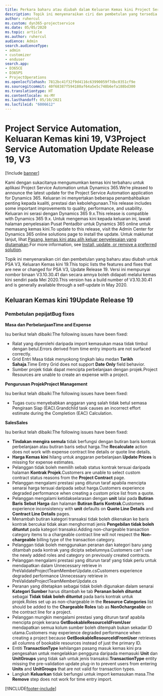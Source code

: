 ```yaml
---
title: Perkara baharu atau diubah dalam Keluaran Kemas kini Project Service Automation 19, V3
description: Topik ini menyenaraikan ciri dan pembetulan yang tersedia dalam Keluaran Kemas kini Project Service Automation 19, V3.
author: ruhercul
ms.custom: dyn365-projectservice
ms.date: 05/05/2020
ms.topic: article
ms.author: ruhercul
audience: Admin
search.audienceType:
- admin
- customizer
- enduser
search.app:
- D365CE
- D365PS
- ProjectOperations
ms.openlocfilehash: 7812bc41f32f9d4116c63990059f7dbc0351cf9e
ms.sourcegitcommit: 40f68387f594180af64a5e5c748b6efa188bd300
ms.translationtype: HT
ms.contentlocale: ms-MY
ms.lasthandoff: 05/10/2021
ms.locfileid: "6006612"
---
```

# <a name="project-service-automation-update-release-19-v3"></a><span data-ttu-id="1341d-103">Project Service Automation, Keluaran Kemas kini 19, V3</span><span class="sxs-lookup"><span data-stu-id="1341d-103">Project Service Automation Update Release 19, V3</span></span>

[!include [banner](../includes/psa-now-project-operations.md)]

<span data-ttu-id="1341d-104">Kami dengan sukacitanya mengumumkan kemas kini terbaharu untuk aplikasi Project Service Automation untuk Dynamics 365.</span><span class="sxs-lookup"><span data-stu-id="1341d-104">We’re pleased to announce the latest update for the Project Service Automation application for Dynamics 365.</span></span> <span data-ttu-id="1341d-105">Keluaran ini menyertakan beberapa penambahbaikan penting kepada kualiti, prestasi dan kebolehgunaan.</span><span class="sxs-lookup"><span data-stu-id="1341d-105">This release includes some important improvements to quality, performance, and usability.</span></span> <span data-ttu-id="1341d-106">Keluaran ini serasi dengan Dynamics 365 9.x.</span><span class="sxs-lookup"><span data-stu-id="1341d-106">This release is compatible with Dynamics 365 9.x.</span></span> <span data-ttu-id="1341d-107">Untuk mengemas kini kepada keluaran ini, lawati halaman penyelesaian Pusat Pentadbir untuk Dynamics 365 online untuk memasang kemas kini.</span><span class="sxs-lookup"><span data-stu-id="1341d-107">To update to this release, visit the Admin Center for Dynamics 365 online solutions page to install the update.</span></span> <span data-ttu-id="1341d-108">Untuk maklumat lanjut, lihat [Pasang, kemas kini atau alih keluar penyelesaian yang diutamakan](/power-platform/admin/install-remove-preferred-solution).</span><span class="sxs-lookup"><span data-stu-id="1341d-108">For more information, see [Install, update, or remove a preferred solution](/power-platform/admin/install-remove-preferred-solution).</span></span>

<span data-ttu-id="1341d-109">Topik ini menyenaraikan ciri dan pembetulan yang baharu atau diubah untuk PSA V3, Keluaran Kemas kini 19.</span><span class="sxs-lookup"><span data-stu-id="1341d-109">This topic lists the features and fixes that are new or changed for PSA V3, Update Release 19.</span></span> <span data-ttu-id="1341d-110">Versi ini mempunyai nombor binaan V3.10.30.41 dan secara amnya boleh didapati melalui kemas kini sendiri pada Mei 2020.</span><span class="sxs-lookup"><span data-stu-id="1341d-110">This version has a build number of V3.10.30.41 and is generally available through a self-update in May 2020.</span></span>

## <a name="update-release-19"></a><span data-ttu-id="1341d-111">Keluaran Kemas kini 19</span><span class="sxs-lookup"><span data-stu-id="1341d-111">Update Release 19</span></span>

### <a name="bug-fixes"></a><span data-ttu-id="1341d-112">Pembetulan pepijat</span><span class="sxs-lookup"><span data-stu-id="1341d-112">Bug fixes</span></span>

<span data-ttu-id="1341d-113">**Masa dan Perbelanjaan**</span><span class="sxs-lookup"><span data-stu-id="1341d-113">**Time and Expense**</span></span>

<span data-ttu-id="1341d-114">Isu berikut telah dibaiki:</span><span class="sxs-lookup"><span data-stu-id="1341d-114">The following issues have been fixed:</span></span> 

- <span data-ttu-id="1341d-115">Ralat yang diperolehi daripada import kemasukan masa tidak timbul dengan betul.</span><span class="sxs-lookup"><span data-stu-id="1341d-115">Errors derived from time entry imports are not surfaced correctly.</span></span>
- <span data-ttu-id="1341d-116">Grid Entri Masa tidak menyokong tingkah laku medan **Tarikh Sahaja**.</span><span class="sxs-lookup"><span data-stu-id="1341d-116">Time Entry Grid does not support **Date Only** field behavior.</span></span>
- <span data-ttu-id="1341d-117">Sumber projek tidak dapat mencipta perbelanjaan dengan projek.</span><span class="sxs-lookup"><span data-stu-id="1341d-117">Project Resources are unable to create an expense with a project.</span></span>

<span data-ttu-id="1341d-118">**Pengurusan Projek**</span><span class="sxs-lookup"><span data-stu-id="1341d-118">**Project Management**</span></span>

<span data-ttu-id="1341d-119">Isu berikut telah dibaiki:</span><span class="sxs-lookup"><span data-stu-id="1341d-119">The following issues have been fixed:</span></span> 

-  <span data-ttu-id="1341d-120">Tugas cucu menyebabkan anggaran yang salah tidak betul semasa Pengiraan Siap (EAC).</span><span class="sxs-lookup"><span data-stu-id="1341d-120">Grandchild task causes an incorrect effort estimate during the Completion (EAC) Calculation.</span></span>

<span data-ttu-id="1341d-121">**Sales**</span><span class="sxs-lookup"><span data-stu-id="1341d-121">**Sales**</span></span>

<span data-ttu-id="1341d-122">Isu berikut telah dibaiki:</span><span class="sxs-lookup"><span data-stu-id="1341d-122">The following issues have been fixed:</span></span> 

- <span data-ttu-id="1341d-123">**Tindakan mengira semula** tidak berfungsi dengan butiran baris kontrak perbelanjaan atau butiran baris sebut harga.</span><span class="sxs-lookup"><span data-stu-id="1341d-123">The **Recalculate** action does not work with expense contract line details or quote line details.</span></span>
- <span data-ttu-id="1341d-124">**Harga Kemas kini** hilang untuk anggaran perbelanjaan.</span><span class="sxs-lookup"><span data-stu-id="1341d-124">**Update Prices** is missing for expense estimates.</span></span>
-  <span data-ttu-id="1341d-125">Pelanggan tidak boleh memilih sebab status kontrak tersuai daripada halaman **Kontrak Projek**.</span><span class="sxs-lookup"><span data-stu-id="1341d-125">Customers are unable to select custom contract status reasons from the **Project Contract** page.</span></span>
- <span data-ttu-id="1341d-126">Pelanggan mengalami prestasi yang diturun taraf apabila mencipta senarai harga tersuai daripada sebut harga.</span><span class="sxs-lookup"><span data-stu-id="1341d-126">Customers experience degraded performance when creating a custom price list from a quote.</span></span>
- <span data-ttu-id="1341d-127">Pelanggan mengalami ketidakselarasan dengan **unit** lalai pada **Butiran Baris Sebut Harga** dan halaman **Butiran Baris Kontrak**.</span><span class="sxs-lookup"><span data-stu-id="1341d-127">Customers experience inconsistency with **unit** defaults on **Quote Line Details** and **Contract Line Details** pages.</span></span>
- <span data-ttu-id="1341d-128">Menambah butiran kategori transaksi tidak boleh dikenakan ke baris kontrak bercukai tidak akan menghormati jenis **Pengebilan tidak boleh dituntut** pada kategori transaksi.</span><span class="sxs-lookup"><span data-stu-id="1341d-128">Adding non-chargeable transaction category items to a chargeable contract line will not respect the **Non-chargeable** billing type of the transaction category.</span></span>
- <span data-ttu-id="1341d-129">Pelanggan tidak boleh menggunakan peranan dan kategori baru yang ditambah pada kontrak yang dicipta sebelumnya.</span><span class="sxs-lookup"><span data-stu-id="1341d-129">Customers can't use the newly added roles and category on previously created contracts.</span></span>
- <span data-ttu-id="1341d-130">Pelanggan mengalami prestasi yang diturun taraf yang tidak perlu untuk mendapatkan dalam Unnecessary retrieve in PreValidateProjectTeamMemberUpdate.cs</span><span class="sxs-lookup"><span data-stu-id="1341d-130">Customers experience degraded performance Unnecessary retrieve in PreValidateProjectTeamMemberUpdate.cs</span></span>
- <span data-ttu-id="1341d-131">Peranan yang ditetapkan sebagai tidak boleh digunakan dalam senarai **Kategori Sumber** harus ditambah ke tab **Peranan boleh dituntut** sebagai **Tidak tidak boleh dituntut** pada baris kontrak untuk projek.</span><span class="sxs-lookup"><span data-stu-id="1341d-131">Roles set up as non-chargeable in the **Resource Categories** list should be added to the **Chargeable Roles** tab as **Non0chargeable** on the contract line for a project.</span></span>
- <span data-ttu-id="1341d-132">Pelanggan mungkin mengalami prestasi yang diturun taraf apabila mencipta projek kerana **GetBookableResourceIdFromUser** mendapatkan semua kolum sumber boleh ditempah bukan sekadar ID utama.</span><span class="sxs-lookup"><span data-stu-id="1341d-132">Customers may experience degraded performance when creating a project because **GetBookableResourceIdFromUser** retrieves all columns of bookable resources instead of just the primary ID.</span></span>
- <span data-ttu-id="1341d-133">Entiti **TransactionType** kehilangan pasang masuk kemas kini pra pengesahan untuk mengelakkan pengguna daripada memasuki **Unit** dan **UnitGroups** yang tidak sah untuk jenis transaksi.</span><span class="sxs-lookup"><span data-stu-id="1341d-133">**TransactionType** entity missing the pre-validation update plug-in to prevent users from entering **Units** and **UnitGroups** that are not valid for transaction types.</span></span>
- <span data-ttu-id="1341d-134">Langkah **Keluarkan** tidak berfungsi untuk import kemasukan masa.</span><span class="sxs-lookup"><span data-stu-id="1341d-134">The **Remove** step does not work for time entry import.</span></span>


[!INCLUDE[footer-include](../includes/footer-banner.md)]